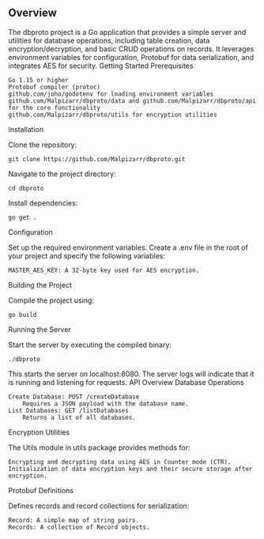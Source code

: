 ## Overview

The dbproto project is a Go application that provides a simple server and utilities for database operations, including table creation, data encryption/decryption, and basic CRUD operations on records. It leverages environment variables for configuration, Protobuf for data serialization, and integrates AES for security.
Getting Started
Prerequisites

    Go 1.15 or higher
    Protobuf compiler (protoc)
    github.com/joho/godotenv for loading environment variables
    github.com/Malpizarr/dbproto/data and github.com/Malpizarr/dbproto/api for the core functionality
    github.com/Malpizarr/dbproto/utils for encryption utilities

Installation

Clone the repository:

    git clone https://github.com/Malpizarr/dbproto.git

Navigate to the project directory:

    cd dbproto

Install dependencies:

    go get .

Configuration

Set up the required environment variables. Create a .env file in the root of your project and specify the following variables:

    MASTER_AES_KEY: A 32-byte key used for AES encryption.

Building the Project

Compile the project using:

    go build

Running the Server

Start the server by executing the compiled binary:

    ./dbproto

This starts the server on localhost:8080. The server logs will indicate that it is running and listening for requests.
API Overview
Database Operations

    Create Database: POST /createDatabase
        Requires a JSON payload with the database name.
    List Databases: GET /listDatabases
        Returns a list of all databases.

Encryption Utilities

The Utils module in utils package provides methods for:

    Encrypting and decrypting data using AES in Counter mode (CTR).
    Initialization of data encryption keys and their secure storage after encryption.

Protobuf Definitions

Defines records and record collections for serialization:

    Record: A simple map of string pairs.
    Records: A collection of Record objects.
